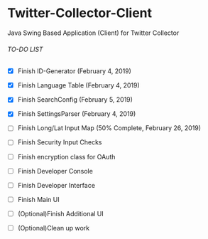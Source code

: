 # Twitter-Collector-Client
Java Swing Based Application (Client) for Twitter Collector

###### TO-DO LIST
- [x] Finish ID-Generator (February 4, 2019)
- [x] Finish Language Table (February 4, 2019)
- [x] Finish SearchConfig (February 5, 2019)
- [x] Finish SettingsParser (February 4, 2019)
- [ ] Finish Long/Lat Input Map (50% Complete, February 26, 2019)
- [ ] Finish Security Input Checks
- [ ] Finish encryption class for OAuth
- [ ] Finish Developer Console
- [ ] Finish Developer Interface
- [ ] Finish Main UI
- [ ] \(Optional)Finish Additional UI
- [ ] \(Optional)Clean up work

